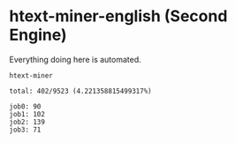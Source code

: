 # htext-miner-english (Second Engine)

Everything doing here is automated.

```
htext-miner

total: 402/9523 (4.221358815499317%)

job0: 90
job1: 102
job2: 139
job3: 71
```